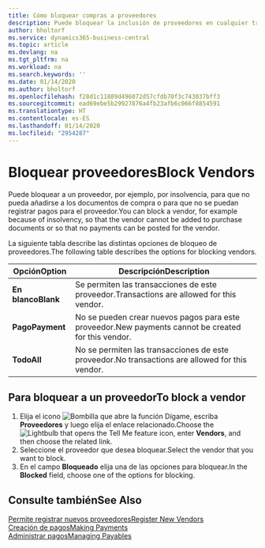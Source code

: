 ```yaml
---
title: Cómo bloquear compras a proveedores
description: Puede bloquear la inclusión de proveedores en cualquier transacción, o simplemente bloquear nuevos pagos a ellos.
author: bholtorf
ms.service: dynamics365-business-central
ms.topic: article
ms.devlang: na
ms.tgt_pltfrm: na
ms.workload: na
ms.search.keywords: ''
ms.date: 01/14/2020
ms.author: bholtorf
ms.openlocfilehash: f28d1c11889d496072d57cfdb70f3c743037bff3
ms.sourcegitcommit: ead69ebe5b29927876a4fb23afb6c066f8854591
ms.translationtype: HT
ms.contentlocale: es-ES
ms.lasthandoff: 01/14/2020
ms.locfileid: "2954287"
---
```

# <a name="block-vendors"></a><span data-ttu-id="b4dc0-103">Bloquear proveedores</span><span class="sxs-lookup"><span data-stu-id="b4dc0-103">Block Vendors</span></span>
<span data-ttu-id="b4dc0-104">Puede bloquear a un proveedor, por ejemplo, por insolvencia, para que no pueda añadirse a los documentos de compra o para que no se puedan registrar pagos para el proveedor.</span><span class="sxs-lookup"><span data-stu-id="b4dc0-104">You can block a vendor, for example because of insolvency, so that the vendor cannot be added to purchase documents or so that no payments can be posted for the vendor.</span></span>

<span data-ttu-id="b4dc0-105">La siguiente tabla describe las distintas opciones de bloqueo de proveedores.</span><span class="sxs-lookup"><span data-stu-id="b4dc0-105">The following table describes the options for blocking vendors.</span></span>  

|<span data-ttu-id="b4dc0-106">Opción</span><span class="sxs-lookup"><span data-stu-id="b4dc0-106">Option</span></span>|<span data-ttu-id="b4dc0-107">Descripción</span><span class="sxs-lookup"><span data-stu-id="b4dc0-107">Description</span></span>|  
|--------------------|------------|  
|<span data-ttu-id="b4dc0-108">**En blanco**</span><span class="sxs-lookup"><span data-stu-id="b4dc0-108">**Blank**</span></span>|<span data-ttu-id="b4dc0-109">Se permiten las transacciones de este proveedor.</span><span class="sxs-lookup"><span data-stu-id="b4dc0-109">Transactions are allowed for this vendor.</span></span>|
|<span data-ttu-id="b4dc0-110">**Pago**</span><span class="sxs-lookup"><span data-stu-id="b4dc0-110">**Payment**</span></span>|<span data-ttu-id="b4dc0-111">No se pueden crear nuevos pagos para este proveedor.</span><span class="sxs-lookup"><span data-stu-id="b4dc0-111">New payments cannot be created for this vendor.</span></span>|  
|<span data-ttu-id="b4dc0-112">**Todo**</span><span class="sxs-lookup"><span data-stu-id="b4dc0-112">**All**</span></span>|<span data-ttu-id="b4dc0-113">No se permiten las transacciones de este proveedor.</span><span class="sxs-lookup"><span data-stu-id="b4dc0-113">No transactions are allowed for this vendor.</span></span>|  

## <a name="to-block-a-vendor"></a><span data-ttu-id="b4dc0-114">Para bloquear a un proveedor</span><span class="sxs-lookup"><span data-stu-id="b4dc0-114">To block a vendor</span></span>  
1. <span data-ttu-id="b4dc0-115">Elija el icono ![Bombilla que abre la función Dígame](media/ui-search/search_small.png "Dígame qué desea hacer"), escriba **Proveedores** y luego elija el enlace relacionado.</span><span class="sxs-lookup"><span data-stu-id="b4dc0-115">Choose the ![Lightbulb that opens the Tell Me feature](media/ui-search/search_small.png "Tell me what you want to do") icon, enter **Vendors**, and then choose the related link.</span></span>
2. <span data-ttu-id="b4dc0-116">Seleccione el proveedor que desea bloquear.</span><span class="sxs-lookup"><span data-stu-id="b4dc0-116">Select the vendor that you want to block.</span></span>
3. <span data-ttu-id="b4dc0-117">En el campo **Bloqueado** elija una de las opciones para bloquear.</span><span class="sxs-lookup"><span data-stu-id="b4dc0-117">In the **Blocked** field, choose one of the options for blocking.</span></span>

## <a name="see-also"></a><span data-ttu-id="b4dc0-118">Consulte también</span><span class="sxs-lookup"><span data-stu-id="b4dc0-118">See Also</span></span>  
[<span data-ttu-id="b4dc0-119">Permite registrar nuevos proveedores</span><span class="sxs-lookup"><span data-stu-id="b4dc0-119">Register New Vendors</span></span>](purchasing-how-register-new-vendors.md)  
[<span data-ttu-id="b4dc0-120">Creación de pagos</span><span class="sxs-lookup"><span data-stu-id="b4dc0-120">Making Payments</span></span>](payables-make-payments.md)  
[<span data-ttu-id="b4dc0-121">Administrar pagos</span><span class="sxs-lookup"><span data-stu-id="b4dc0-121">Managing Payables</span></span>](payables-manage-payables.md)
